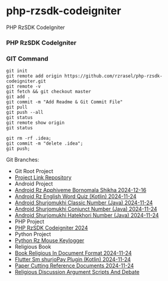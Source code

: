 # php-rzsdk-codeigniter
PHP RzSDK CodeIgniter

### PHP RzSDK CodeIgniter

### GIT Command
```git_command
git init
git remote add origin https://github.com/rzrasel/php-rzsdk-codeigniter.git
git remote -v
git fetch && git checkout master
git add .
git commit -m "Add Readme & Git Commit File"
git pull
git push --all
git status
git remote show origin
git status

git rm -rf .idea;
git commit -m "delete .idea";
git push;
```


Git Branches:
- Git Root Project
- [Project Link Repository](https://github.com/rzrasel/project-link-repository)
- Android Project
- [Android Rz Apphiveme Bornomala Shikha 2024-12-16](https://github.com/rzrasel/android-rz-apphiveme-bornomalashikha-2024-12)
- [Android Rz English Word Quiz (Kotlin) 2024-11-24](https://github.com/rzrasel/android-rz-english-word-quiz-2024-11)
- [Android Shurjomukhi Classic Number (Java) 2024-11-24](https://github.com/rzrasel/android-sm-hatekhori-classic-2024-11)
- [Android Shurjomukhi Conjunct Number (Java) 2024-11-24](https://github.com/rzrasel/android-sm-hatekhori-conjunct-2024-11)
- [Android Shurjomukhi Hatekhori Number (Java) 2024-11-24](https://github.com/rzrasel/android-sm-hatekhori-number-2024-11)
- PHP Project
- [PHP RzSDK Codeigniter 2024](https://github.com/rzrasel/php-rzsdk-codeigniter-2024)
- Python Project
- [Python Rz Mouse Keylogger](https://github.com/rzrasel/python-rz-mouse-keylogger)
- Religious Book
- [Book Religious In Document Format 2024-11-24](https://github.com/rzrasel/book-religious-in-document-format-2024-11)
- [Flutter Sm shurjoPay Plugin (Kotlin) 2024-11-24](https://github.com/rzrasel/flutter-sm-shurjopay-plugin-2024-11)
- [Paper Cutting Reference Documents 2024-11-24](https://github.com/rzrasel/paper-cutting-reference-documents-2024-11)
- [Religious Discussion Argument Scripts And Debate](https://github.com/rzrasel/religious-discussion-argument-scripts-and-debate)